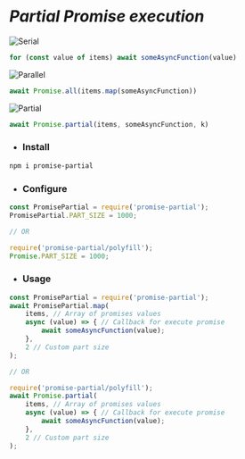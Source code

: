 # *Partial Promise execution*

![Serial](https://i.ibb.co/n77YP3n/serial.png)
```javascript
for (const value of items) await someAsyncFunction(value)
```
![Parallel](https://i.ibb.co/hM5RTC5/parallel.png)
```javascript
await Promise.all(items.map(someAsyncFunction))
```
![Partial](https://i.ibb.co/J2ZcvzV/partial.png)
```javascript
await Promise.partial(items, someAsyncFunction, k)
```

* ### Install

```sh
npm i promise-partial
```

* ### Configure

```js
const PromisePartial = require('promise-partial');
PromisePartial.PART_SIZE = 1000;

// OR

require('promise-partial/polyfill');
Promise.PART_SIZE = 1000;
```

* ### Usage

```js
const PromisePartial = require('promise-partial');
await PromisePartial.map(
    items, // Array of promises values
    async (value) => { // Callback for execute promise
        await someAsyncFunction(value);
    }, 
    2 // Custom part size
);

// OR

require('promise-partial/polyfill');
await Promise.partial(
    items, // Array of promises values
    async (value) => { // Callback for execute promise
        await someAsyncFunction(value);
    }, 
    2 // Custom part size
);
```

